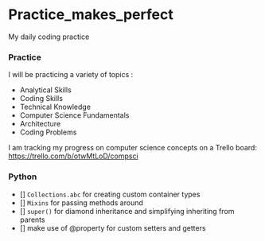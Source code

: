 # Practice_makes_perfect
My daily coding practice

### Practice
I will be practicing a variety of topics :
* Analytical Skills
* Coding Skills
* Technical Knowledge
* Computer Science Fundamentals
* Architecture
* Coding Problems

I am tracking my progress on computer science concepts on a Trello board:
https://trello.com/b/otwMtLoD/compsci

### Python 
- [] `Collections.abc` for creating custom container types
- [] `Mixins` for passing methods around
- [] `super()` for diamond inheritance and simplifying inheriting from parents
- [] make use of @property for custom setters and getters
